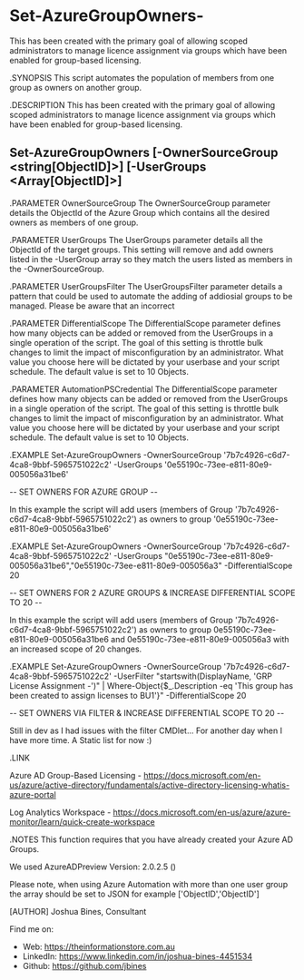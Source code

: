 # Set-AzureGroupOwners-
This has been created with the primary goal of allowing scoped administrators to manage licence assignment via groups which have been enabled for group-based licensing. 

.SYNOPSIS
This script automates the population of members from one group as owners on another group.  

.DESCRIPTION
This has been created with the primary goal of allowing scoped administrators to manage licence assignment via groups which have been enabled for group-based licensing.  

## Set-AzureGroupOwners [-OwnerSourceGroup <string[ObjectID]>] [-UserGroups <Array[ObjectID]>] 

.PARAMETER OwnerSourceGroup
The OwnerSourceGroup parameter details the ObjectId of the Azure Group which contains all the desired owners as members of one group.

.PARAMETER UserGroups
The UserGroups parameter details all the ObjectId of the target groups. This setting will remove and add owners listed in the -UserGroup array so they match the users listed as members in the -OwnerSourceGroup. 

.PARAMETER UserGroupsFilter
The UserGroupsFilter parameter details a pattern that could be used to automate the adding of addiosial groups to be managed. Please be aware that an incorrect 

.PARAMETER DifferentialScope
The DifferentialScope parameter defines how many objects can be added or removed from the UserGroups in a single operation of the script. The goal of this setting is throttle bulk changes to limit the impact of misconfiguration by an administrator. What value you choose here will be dictated by your userbase and your script schedule. The default value is set to 10 Objects. 

.PARAMETER AutomationPSCredential
The DifferentialScope parameter defines how many objects can be added or removed from the UserGroups in a single operation of the script. The goal of this setting is throttle bulk changes to limit the impact of misconfiguration by an administrator. What value you choose here will be dictated by your userbase and your script schedule. The default value is set to 10 Objects. 

.EXAMPLE
Set-AzureGroupOwners -OwnerSourceGroup '7b7c4926-c6d7-4ca8-9bbf-5965751022c2' -UserGroups '0e55190c-73ee-e811-80e9-005056a31be6'

-- SET OWNERS FOR AZURE GROUP --

In this example the script will add users (members of Group '7b7c4926-c6d7-4ca8-9bbf-5965751022c2') as owners to group '0e55190c-73ee-e811-80e9-005056a31be6'

.EXAMPLE
Set-AzureGroupOwners -OwnerSourceGroup '7b7c4926-c6d7-4ca8-9bbf-5965751022c2' -UserGroups "0e55190c-73ee-e811-80e9-005056a31be6","0e55190c-73ee-e811-80e9-005056a3" -DifferentialScope 20

-- SET OWNERS FOR 2 AZURE GROUPS & INCREASE DIFFERENTIAL SCOPE TO 20 --

In this example the script will add users (members of Group '7b7c4926-c6d7-4ca8-9bbf-5965751022c2') as owners to group 0e55190c-73ee-e811-80e9-005056a31be6 and 0e55190c-73ee-e811-80e9-005056a3 with an increased scope of 20 changes.

.EXAMPLE
Set-AzureGroupOwners -OwnerSourceGroup '7b7c4926-c6d7-4ca8-9bbf-5965751022c2' -UserFilter "startswith(DisplayName, 'GRP License Assignment -')" | Where-Object{$_.Description -eq 'This group has been created to assign licenses to BU1'}" -DifferentialScope 20

-- SET OWNERS VIA FILTER & INCREASE DIFFERENTIAL SCOPE TO 20 --

Still in dev as I had issues with the filter CMDlet... For another day when I have more time. A Static list for now :) 

.LINK

Azure AD Group-Based Licensing - https://docs.microsoft.com/en-us/azure/active-directory/fundamentals/active-directory-licensing-whatis-azure-portal

Log Analytics Workspace - https://docs.microsoft.com/en-us/azure/azure-monitor/learn/quick-create-workspace

.NOTES
This function requires that you have already created your Azure AD Groups.

We used AzureADPreview Version: 2.0.2.5 ()

Please note, when using Azure Automation with more than one user group the array should be set to JSON for example ['ObjectID','ObjectID']

[AUTHOR]
Joshua Bines, Consultant

Find me on:
* Web:     https://theinformationstore.com.au
* LinkedIn:  https://www.linkedin.com/in/joshua-bines-4451534
* Github:    https://github.com/jbines

